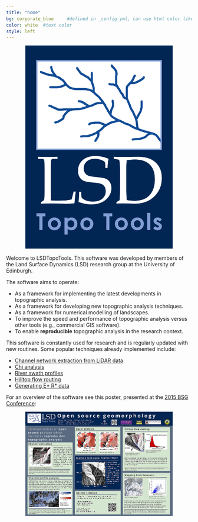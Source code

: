 ```yaml
---
title: "home"
bg: corporate_blue     #defined in _config.yml, can use html color like '#010101'
color: white  #text color
style: left
---
```

<div align="center">

<img src="img/LSD-logo.png" width="400">

</div>

Welcome to LSDTopoTools. This software was developed by members of the Land Surface
Dynamics (LSD) research group at the University of Edinburgh.

The software aims to operate:

* As a framework for implementing the latest developments in topographic analysis.
* As a framework for developing new topographic analysis techniques.
* As a framework for numerical modelling of landscapes.
* To improve the speed and performance of topographic analysis versus other tools (e.g., commercial GIS software).
* To enable **reproducible** topographic analysis in the research context.

This software is constantly used for research and is regularly updated with new routines. Some
popular techniques already implemented include:

* [Channel network extraction from LiDAR data](http://www.geos.ed.ac.uk/~smudd/LSDTT_docs/html/channel_heads.html)
* [Chi analysis](http://www.geos.ed.ac.uk/~smudd/LSDTT_docs/html/chi_profiles.html)
* [River swath profiles](http://www.geos.ed.ac.uk/~smudd/LSDTT_docs/html/swath_profiles.html)
* [Hilltop flow routing](http://www.geos.ed.ac.uk/~smudd/LSDTT_docs/html/basin_metrics.html)
* [Generating E* R* data](http://www.geos.ed.ac.uk/~smudd/LSDTT_docs/html/ER_Star.html)

For an overview of the software see this poster, presented at the [2015 BSG Conference](http://geomorphology.org.uk/annual_general_meetings):

<div align="center">

<img src="img/poster_outline.png" width="400">

</div>
